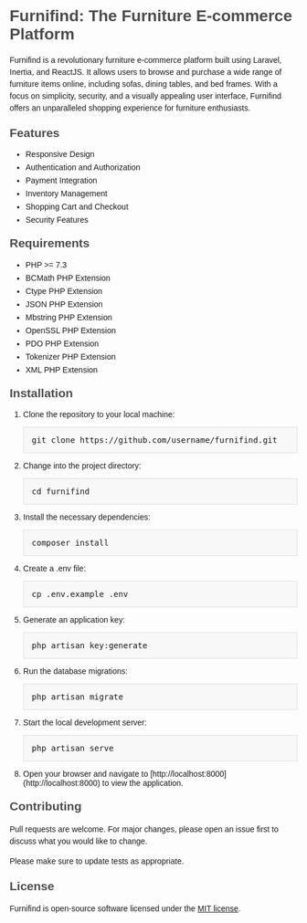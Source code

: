 <!DOCTYPE html>
<html lang="en">
<head>
    <meta charset="UTF-8">
    <meta name="viewport" content="width=device-width, initial-scale=1.0">
    <title>Furnifind: The Furniture E-commerce Platform</title>
    <style>
        body {
            font-family: Arial, sans-serif;
        }
        h1, h2, h3 {
            color: #4c4c4c;
        }
        h2, h3 {
            margin-top: 1em;
        }
        p {
            line-height: 1.5;
        }
        ul {
            list-style-type: disc;
            padding-left: 2em;
        }
        li {
            margin-bottom: 0.5em;
        }
        pre {
            background-color: #f8f8f8;
            border: 1px solid #ddd;
            padding: 1em;
            white-space: pre-wrap;
        }
    </style>
</head>
<body>
    <h1>Furnifind: The Furniture E-commerce Platform</h1>
    <p>Furnifind is a revolutionary furniture e-commerce platform built using Laravel, Inertia, and ReactJS. It allows users to browse and purchase a wide range of furniture items online, including sofas, dining tables, and bed frames. With a focus on simplicity, security, and a visually appealing user interface, Furnifind offers an unparalleled shopping experience for furniture enthusiasts.</p>
    <h2>Features</h2>
    <ul>
        <li>Responsive Design</li>
        <li>Authentication and Authorization</li>
        <li>Payment Integration</li>
        <li>Inventory Management</li>
        <li>Shopping Cart and Checkout</li>
        <li>Security Features</li>
    </ul>
    <h2>Requirements</h2>
    <ul>
        <li>PHP >= 7.3</li>
        <li>BCMath PHP Extension</li>
        <li>Ctype PHP Extension</li>
        <li>JSON PHP Extension</li>
        <li>Mbstring PHP Extension</li>
        <li>OpenSSL PHP Extension</li>
        <li>PDO PHP Extension</li>
        <li>Tokenizer PHP Extension</li>
        <li>XML PHP Extension</li>
    </ul>
    <h2>Installation</h2>
    <ol>
        <li>Clone the repository to your local machine:
            <pre>git clone https://github.com/username/furnifind.git</pre>
        </li>
        <li>Change into the project directory:
            <pre>cd furnifind</pre>
        </li>
        <li>Install the necessary dependencies:
            <pre>composer install</pre>
        </li>
        <li>Create a .env file:
            <pre>cp .env.example .env</pre>
        </li>
        <li>Generate an application key:
            <pre>php artisan key:generate</pre>
        </li>
        <li>Run the database migrations:
            <pre>php artisan migrate</pre>
        </li>
        <li>Start the local development server:
            <pre>php artisan serve</pre>
        </li>
        <li>Open your browser and navigate to [http://localhost:8000](http://localhost:8000) to view the application.</li>
    </ol>
    <h2>Contributing</h2>
    <p>Pull requests are welcome. For major changes, please open an issue first to discuss what you would like to change.</p>
    <p>Please make sure to update tests as appropriate.</p>
    <h2>License</h2>
    <p>Furnifind is open-source software licensed under the <a href="https://opensource.org/licenses/MIT">MIT license</a>.</p
